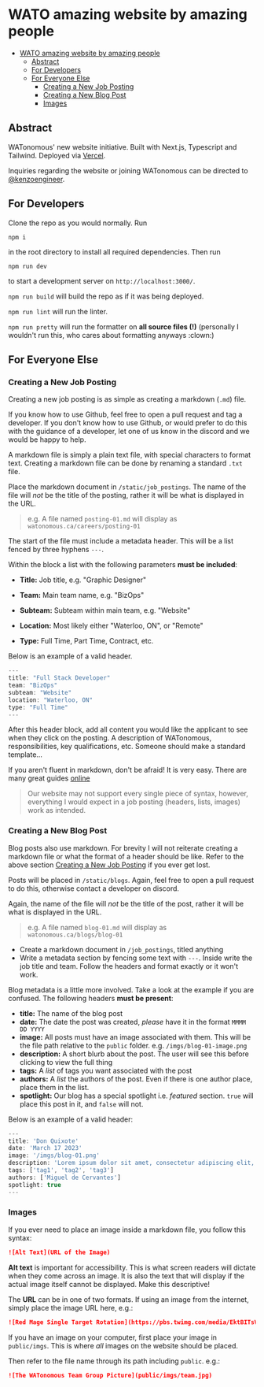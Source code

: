 # WATO amazing website by amazing people
- [WATO amazing website by amazing people](#wato-amazing-website-by-amazing-people)
  - [Abstract](#abstract)
  - [For Developers](#for-developers)
  - [For Everyone Else](#for-everyone-else)
    - [Creating a New Job Posting](#creating-a-new-job-posting)
    - [Creating a New Blog Post](#creating-a-new-blog-post)
    - [Images](#images)

## Abstract

WATonomous' new website initiative. Built with Next.js, Typescript and Tailwind. Deployed via [Vercel](https://wato-website.vercel.app/).

Inquiries regarding the website or joining WATonomous can be directed to [@kenzoengineer](https://github.com/kenzoengineer).

## For Developers

Clone the repo as you would normally. Run

```
npm i
```

in the root directory to install all required dependencies. Then run

```
npm run dev
```

to start a development server on `http://localhost:3000/`.

`npm run build` will build the repo as if it was being deployed.

`npm run lint` will run the linter.

`npm run pretty` will run the formatter on **all source files (!)** (personally I wouldn't run this, who cares about formatting anyways :clown:)

## For Everyone Else

### Creating a New Job Posting

Creating a new job posting is as simple as creating a markdown (`.md`) file.

If you know how to use Github, feel free to open a pull request and tag a developer. If you don't know how to use Github, or would prefer to do this with the guidance of a developer, let one of us know in the discord and we would be happy to help.

A markdown file is simply a plain text file, with special characters to format text. Creating a markdown file can be done by renaming a standard `.txt` file.

Place the markdown document in `/static/job_postings`. The name of the file will *not* be the title of the posting, rather it will be what is displayed in the URL.

> e.g. A file named `posting-01.md` will display as `watonomous.ca/careers/posting-01`

The start of the file must include a metadata header. This will be a list fenced by three hyphens `---`.

Within the block a list with the following parameters **must be included**:

- **Title:** Job title, e.g. "Graphic Designer"

- **Team:** Main team name, e.g. "BizOps"

- **Subteam:** Subteam within main team, e.g. "Website"

- **Location:** Most likely either "Waterloo, ON", or "Remote"

- **Type:** Full Time, Part Time, Contract, etc.

Below is an example of a valid header.

```js
---
title: "Full Stack Developer"
team: "BizOps"
subteam: "Website"
location: "Waterloo, ON"
type: "Full Time"
---
```

After this header block, add all content you would like the applicant to see when they click on the posting. A description of WATonomous, responsibilities, key qualifications, etc. Someone should make a standard template...

If you aren't fluent in markdown, don't be afraid! It is very easy. There are many great guides [online](https://www.markdownguide.org/basic-syntax/)

> Our website may not support every single piece of syntax, however, everything I would expect in a job posting (headers, lists, images) work as intended.

### Creating a New Blog Post

Blog posts also use markdown. For brevity I will not reiterate creating a markdown file or what the format of a header should be like. Refer to the above section [Creating a New Job Posting](#creating-a-new-job-posting) if you ever get lost.

Posts will be placed in `/static/blogs`. Again, feel free to open a pull request to do this, otherwise contact a developer on discord.

Again, the name of the file will *not* be the title of the post, rather it will be what is displayed in the URL.

> e.g. A file named `blog-01.md` will display as `watonomous.ca/blogs/blog-01`


- Create a markdown document in `/job_postings`, titled anything
- Write a metadata section by fencing some text with `---`. Inside write the job title and team. Follow the headers and format exactly or it won't work.

Blog metadata is a little more involved. Take a look at the example if you are confused. The following headers **must be present**:

- **title:** The name of the blog post
- **date:** The date the post was created, *please* have it in the format `MMMM DD YYYY`
- **image:** All posts must have an image associated with them. This will be the file path relative to the `public` folder. e.g. `/imgs/blog-01-image.png`
- **description:** A short blurb about the post. The user will see this before clicking to view the full thing
- **tags:** A *list* of tags you want associated with the post
- **authors:** A *list* the authors of the post. Even if there is one author place, place them in the list.
- **spotlight:** Our blog has a special spotlight i.e. *featured* section. `true` will place this post in it, and `false` will not.

Below is an example of a valid header:

```js
---
title: 'Don Quixote'
date: 'March 17 2023'
image: '/imgs/blog-01.png'
description: 'Lorem ipsum dolor sit amet, consectetur adipiscing elit, sed do eiusmod tempor incididunt ut labore et dolore magna aliqua. Nulla porttitor massa id neque aliquam vestibulum. Facilisis mauris sit amet massa vitae tortor.'
tags: ['tag1', 'tag2', 'tag3']
authors: ['Miguel de Cervantes']
spotlight: true
---
```

### Images

If you ever need to place an image inside a markdown file, you follow this syntax:

```md
![Alt Text](URL of the Image)
```

**Alt text** is important for accessibility. This is what screen readers will dictate when they come across an image. It is also the text that will display if the actual image itself cannot be displayed. Make this descriptive!

The **URL** can be in one of two formats. If using an image from the internet, simply place the image URL here, e.g.:

```md
![Red Mage Single Target Rotation](https://pbs.twimg.com/media/EktBITsVgAAgwV2.jpg)
```

If you have an image on your computer, first place your image in `public/imgs`. This is where *all* images on the website should be placed.

Then refer to the file name through its path including `public`. e.g.:

```md
![The WATonomous Team Group Picture](public/imgs/team.jpg)
```
